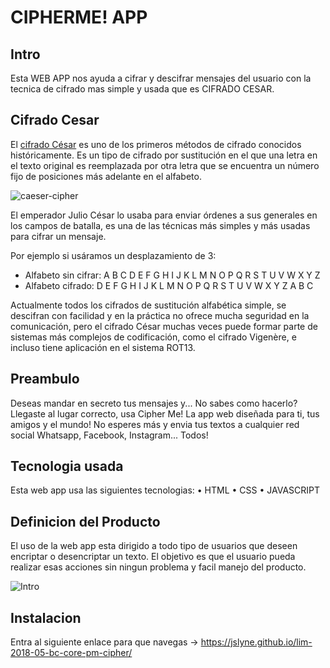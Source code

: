 # CIPHERME! APP

## Intro
Esta WEB APP nos ayuda a cifrar y descifrar mensajes del usuario con la tecnica
de cifrado mas simple y usada que es CIFRADO CESAR.

## Cifrado Cesar
El [cifrado César](https://en.wikipedia.org/wiki/Caesar_cipher) es uno de los
primeros métodos de cifrado conocidos históricamente. Es un tipo de cifrado por
sustitución en el que una letra en el texto original es reemplazada por otra
letra que se encuentra un número fijo de posiciones más adelante en el alfabeto.

![caeser-cipher](https://upload.wikimedia.org/wikipedia/commons/thumb/2/2b/Caesar3.svg/2000px-Caesar3.svg.png)

El emperador Julio César lo usaba para enviar órdenes a sus generales en los
campos de batalla, es una de las técnicas más simples y más usadas para cifrar
un mensaje.

Por ejemplo si usáramos un desplazamiento de 3:

* Alfabeto sin cifrar: A B C D E F G H I J K L M N O P Q R S T U V W X Y Z
* Alfabeto cifrado: D E F G H I J K L M N O P Q R S T U V W X Y Z A B C

Actualmente todos los cifrados de sustitución alfabética simple, se descifran
con facilidad y en la práctica no ofrece mucha seguridad en la comunicación,
pero el cifrado César muchas veces puede formar parte de sistemas más complejos
de codificación, como el cifrado Vigenère, e incluso tiene aplicación en el
sistema ROT13.

## Preambulo
Deseas mandar en secreto tus mensajes y... No sabes como hacerlo? Llegaste al lugar
correcto, usa Cipher Me! La app web diseñada para ti, tus amigos y el mundo!
No esperes más y envia tus textos a cualquier red social Whatsapp, Facebook, Instagram...
Todos!

## Tecnologia usada
Esta web app usa las siguientes tecnologias:
• HTML
• CSS
• JAVASCRIPT

## Definicion del Producto
El uso de la web app esta dirigido a todo tipo de usuarios que deseen encriptar
o desencriptar un texto.
El objetivo es que el usuario pueda realizar esas acciones sin ningun problema y facil
manejo del producto.

![Intro](file:///C:/Users/JOSELYN/Downloads/1.jpg)


## Instalacion
Entra al siguiente enlace para que navegas -> https://jslyne.github.io/lim-2018-05-bc-core-pm-cipher/
